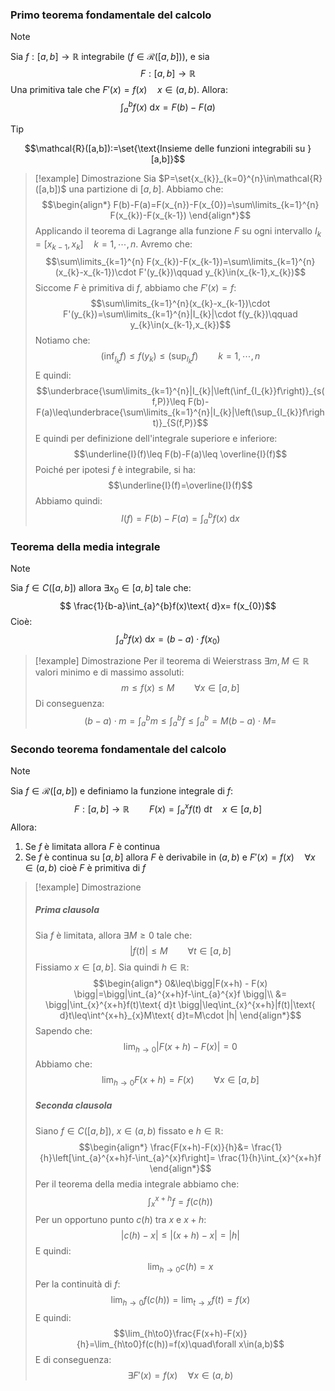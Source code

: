 ### Primo teorema fondamentale del calcolo
>[!note]
>Sia $f:[a,b]\to\mathbb{R}$ integrabile ($f\in\mathcal{R}([a,b])$), e sia $$F:[a,b]\to\mathbb{R}$$
>Una primitiva tale che $F'(x)=f(x)\quad x\in(a,b)$. Allora: $$\int_{a}^{b}f(x)\text{ d}x=F(b)-F(a)$$

>[!tip]
>$$\mathcal{R}([a,b]):=\set{\text{Insieme delle funzioni integrabili su }[a,b]}$$

>[!example] Dimostrazione
>Sia $P=\set{x_{k}}_{k=0}^{n}\in\mathcal{R}([a,b])$ una partizione di $[a,b]$. Abbiamo che: $$\begin{align*}
>F(b)-F(a)=F(x_{n})-F(x_{0})=\sum\limits_{k=1}^{n} F(x_{k})-F(x_{k-1})
>\end{align*}$$
>Applicando il teorema di Lagrange alla funzione $F$ su ogni intervallo $I_{k}=[x_{k-1},x_{k}]\quad k=1,\cdots,n$. Avremo che: $$\sum\limits_{k=1}^{n} F(x_{k})-F(x_{k-1})=\sum\limits_{k=1}^{n}(x_{k}-x_{k-1})\cdot F'(y_{k})\qquad y_{k}\in(x_{k-1},x_{k})$$
>Siccome $F$ è primitiva di $f$, abbiamo che $F'(x)=f$: $$\sum\limits_{k=1}^{n}(x_{k}-x_{k-1})\cdot F'(y_{k})=\sum\limits_{k=1}^{n}|I_{k}|\cdot f(y_{k})\qquad y_{k}\in(x_{k-1},x_{k})$$
>Notiamo che: $$\left(\inf_{I_{k}}f\right)\leq f(y_{k})\leq\left(\sup_{I_{k}}f\right)\qquad k=1,\cdots,n$$
>E quindi: $$\underbrace{\sum\limits_{k=1}^{n}|I_{k}|\left(\inf_{I_{k}}f\right)}_{s(f,P)}\leq F(b)-F(a)\leq\underbrace{\sum\limits_{k=1}^{n}|I_{k}|\left(\sup_{I_{k}}f\right)}_{S(f,P)}$$
>E quindi per definizione dell'integrale superiore e inferiore: $$\underline{I}(f)\leq F(b)-F(a)\leq \overline{I}(f)$$
>Poiché per ipotesi $f$ è integrabile, si ha: $$\underline{I}(f)=\overline{I}(f)$$
>Abbiamo quindi: $$I(f)=F(b)-F(a)=\int_{a}^{b}f(x)\text{ d}x$$

### Teorema della media integrale
>[!note]
>Sia $f\in C([a,b])$ allora $\exists x_{0}\in [a,b]$ tale che: $$ \frac{1}{b-a}\int_{a}^{b}f(x)\text{ d}x= f(x_{0})$$
>Cioè: $$\int_{a}^{b}f(x)\text{ d}x=(b-a)\cdot f(x_{0})$$

>[!example] Dimostrazione
>Per il teorema di Weierstrass $\exists m,M\in\mathbb{R}$ valori minimo e di massimo assoluti: $$m\leq f(x)\leq M\qquad\forall x\in[a,b]$$
>Di conseguenza: $$(b-a)\cdot m=\int_{a}^{b}m\leq \int_{a}^{b}f\leq\int^{b}_{a}=M(b-a)\cdot M=$$

### Secondo teorema fondamentale del calcolo
>[!note]
>Sia $f\in\mathcal{R}([a,b])$ e definiamo la funzione integrale di $f$: $$F:[a,b]\to\mathbb{R}\qquad F(x)=\int_{a}^{x}f(t)\text{ d}t\quad x\in[a,b]$$
>Allora:
>1. Se $f$ è limitata allora $F$ è continua
>2. Se $f$ è continua su $[a,b]$ allora $F$ è derivabile in $(a,b)$ e $F'(x)=f(x)\quad\forall x\in(a,b)$ cioè $F$ è primitiva di $f$

>[!example] Dimostrazione
>##### Prima clausola
>Sia $f$ è limitata, allora $\exists M\geq0$ tale che: $$|f(t)|\leq M\qquad\forall t\in[a,b]$$
>Fissiamo $x\in[a,b]$. Sia quindi $h\in\mathbb{R}$: $$\begin{align*}
>0&\leq\bigg|F(x+h) - F(x) \bigg|=\bigg|\int_{a}^{x+h}f-\int_{a}^{x}f \bigg|\\
>&= \bigg|\int_{x}^{x+h}f(t)\text{ d}t \bigg|\leq\int_{x}^{x+h}|f(t)|\text{ d}t\leq\int^{x+h}_{x}M\text{ d}t=M\cdot |h|
>\end{align*}$$
>Sapendo che: $$\lim_{h\to0} |F(x+h)-F(x)|=0$$
>Abbiamo che: $$\lim_{h\to0}F(x+h)=F(x)\qquad\forall x\in[a,b]$$
>##### Seconda clausola
>Siano $f\in C([a,b])$, $x\in(a,b)$ fissato e $h\in\mathbb{R}$: $$\begin{align*}
>\frac{F(x+h)-F(x)}{h}&=  \frac{1}{h}\left[\int_{a}^{x+h}f-\int_{a}^{x}f\right]= \frac{1}{h}\int_{x}^{x+h}f
>\end{align*}$$
>Per il teorema della media integrale abbiamo che:
>$$\int_{x}^{x+h}f=f(c(h))$$
>Per un opportuno punto $c(h)$ tra $x$ e $x+h$: $$|c(h)-x|\leq|(x+h)-x|=|h|$$
>E quindi: $$\lim_{h\to0} c(h)=x$$Per la continuità di $f$: $$\lim_{h\to0}f(c(h))=\lim_{t\to x}f(t)=f(x)$$
>E quindi: $$\lim_{h\to0}\frac{F(x+h)-F(x)}{h}=\lim_{h\to0}f(c(h))=f(x)\quad\forall x\in(a,b)$$
>E di conseguenza: $$\exists F'(x)=f(x)\quad\forall x\in(a,b)$$


